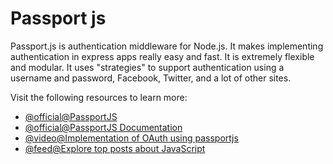 # Passport js

Passport.js is authentication middleware for Node.js. It makes implementing authentication in express apps really easy and fast. It is extremely flexible and modular. It uses "strategies" to support authentication using a username and password, Facebook, Twitter, and a lot of other sites.

Visit the following resources to learn more:

- [@official@PassportJS](https://www.passportjs.org/)
- [@official@PassportJS Documentation](https://www.passportjs.org/docs/)
- [@video@Implementation of OAuth using passportjs](https://www.youtube.com/watch?v=sakQbeRjgwg&list=PL4cUxeGkcC9jdm7QX143aMLAqyM-jTZ2x)
- [@feed@Explore top posts about JavaScript](https://app.daily.dev/tags/javascript?ref=roadmapsh)